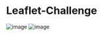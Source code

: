 # Leaflet-Challenge


![image](https://user-images.githubusercontent.com/83737584/134792065-903257e6-56d2-4617-b653-d3f40a159b7d.png)
![image](https://user-images.githubusercontent.com/83737584/134792073-c7fd0a26-3a85-45d8-b591-ec7660001733.png)
